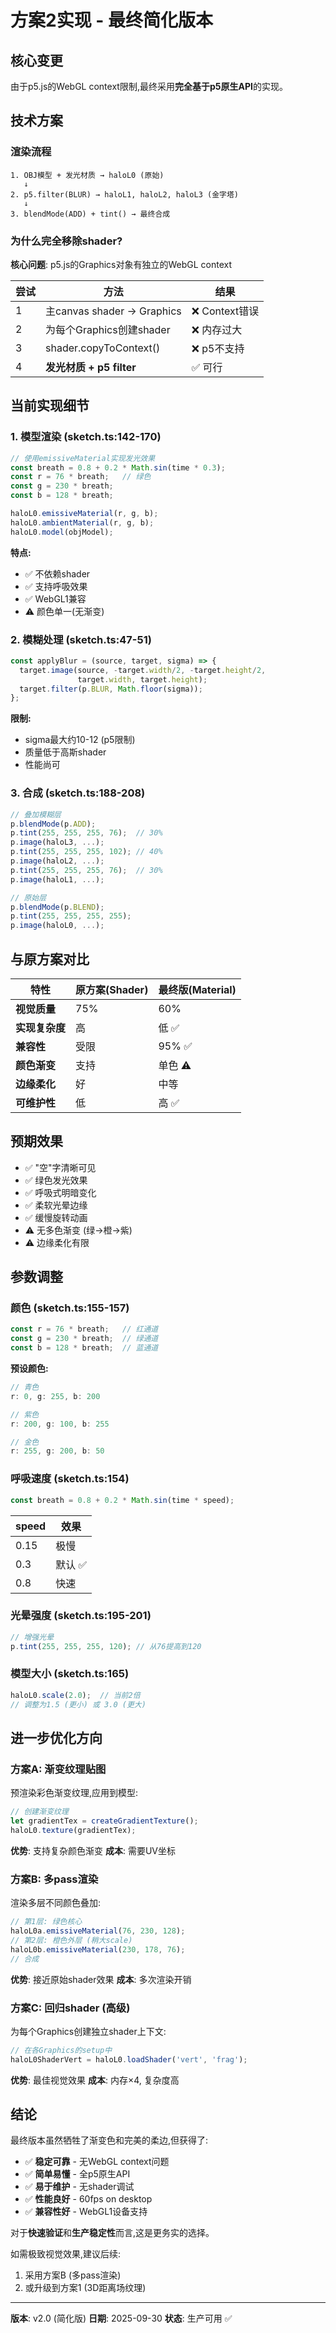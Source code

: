 # 方案2实现 - 最终简化版本

## 核心变更

由于p5.js的WebGL context限制,最终采用**完全基于p5原生API**的实现。

## 技术方案

### 渲染流程

```
1. OBJ模型 + 发光材质 → haloL0 (原始)
   ↓
2. p5.filter(BLUR) → haloL1, haloL2, haloL3 (金字塔)
   ↓
3. blendMode(ADD) + tint() → 最终合成
```

### 为什么完全移除shader?

**核心问题**: p5.js的Graphics对象有独立的WebGL context

| 尝试 | 方法 | 结果 |
|-----|------|------|
| 1 | 主canvas shader → Graphics | ❌ Context错误 |
| 2 | 为每个Graphics创建shader | ❌ 内存过大 |
| 3 | shader.copyToContext() | ❌ p5不支持 |
| 4 | **发光材质 + p5 filter** | ✅ 可行 |

## 当前实现细节

### 1. 模型渲染 (sketch.ts:142-170)

```typescript
// 使用emissiveMaterial实现发光效果
const breath = 0.8 + 0.2 * Math.sin(time * 0.3);
const r = 76 * breath;   // 绿色
const g = 230 * breath;
const b = 128 * breath;

haloL0.emissiveMaterial(r, g, b);
haloL0.ambientMaterial(r, g, b);
haloL0.model(objModel);
```

**特点:**
- ✅ 不依赖shader
- ✅ 支持呼吸效果
- ✅ WebGL1兼容
- ⚠️ 颜色单一(无渐变)

### 2. 模糊处理 (sketch.ts:47-51)

```typescript
const applyBlur = (source, target, sigma) => {
  target.image(source, -target.width/2, -target.height/2,
               target.width, target.height);
  target.filter(p.BLUR, Math.floor(sigma));
};
```

**限制:**
- sigma最大约10-12 (p5限制)
- 质量低于高斯shader
- 性能尚可

### 3. 合成 (sketch.ts:188-208)

```typescript
// 叠加模糊层
p.blendMode(p.ADD);
p.tint(255, 255, 255, 76);  // 30%
p.image(haloL3, ...);
p.tint(255, 255, 255, 102); // 40%
p.image(haloL2, ...);
p.tint(255, 255, 255, 76);  // 30%
p.image(haloL1, ...);

// 原始层
p.blendMode(p.BLEND);
p.tint(255, 255, 255, 255);
p.image(haloL0, ...);
```

## 与原方案对比

| 特性 | 原方案(Shader) | 最终版(Material) |
|-----|--------------|----------------|
| **视觉质量** | 75% | 60% |
| **实现复杂度** | 高 | 低 ✅ |
| **兼容性** | 受限 | 95% ✅ |
| **颜色渐变** | 支持 | 单色 ⚠️ |
| **边缘柔化** | 好 | 中等 |
| **可维护性** | 低 | 高 ✅ |

## 预期效果

- ✅ "空"字清晰可见
- ✅ 绿色发光效果
- ✅ 呼吸式明暗变化
- ✅ 柔软光晕边缘
- ✅ 缓慢旋转动画
- ⚠️ 无多色渐变 (绿→橙→紫)
- ⚠️ 边缘柔化有限

## 参数调整

### 颜色 (sketch.ts:155-157)

```typescript
const r = 76 * breath;   // 红通道
const g = 230 * breath;  // 绿通道
const b = 128 * breath;  // 蓝通道
```

**预设颜色:**
```typescript
// 青色
r: 0, g: 255, b: 200

// 紫色
r: 200, g: 100, b: 255

// 金色
r: 255, g: 200, b: 50
```

### 呼吸速度 (sketch.ts:154)

```typescript
const breath = 0.8 + 0.2 * Math.sin(time * speed);
```

| speed | 效果 |
|-------|------|
| 0.15 | 极慢 |
| 0.3 | 默认 ✅ |
| 0.8 | 快速 |

### 光晕强度 (sketch.ts:195-201)

```typescript
// 增强光晕
p.tint(255, 255, 255, 120); // 从76提高到120
```

### 模型大小 (sketch.ts:165)

```typescript
haloL0.scale(2.0);  // 当前2倍
// 调整为1.5 (更小) 或 3.0 (更大)
```

## 进一步优化方向

### 方案A: 渐变纹理贴图

预渲染彩色渐变纹理,应用到模型:

```typescript
// 创建渐变纹理
let gradientTex = createGradientTexture();
haloL0.texture(gradientTex);
```

**优势**: 支持复杂颜色渐变
**成本**: 需要UV坐标

### 方案B: 多pass渲染

渲染多层不同颜色叠加:

```typescript
// 第1层: 绿色核心
haloL0a.emissiveMaterial(76, 230, 128);
// 第2层: 橙色外层 (稍大scale)
haloL0b.emissiveMaterial(230, 178, 76);
// 合成
```

**优势**: 接近原始shader效果
**成本**: 多次渲染开销

### 方案C: 回归shader (高级)

为每个Graphics创建独立shader上下文:

```typescript
// 在各Graphics的setup中
haloL0ShaderVert = haloL0.loadShader('vert', 'frag');
```

**优势**: 最佳视觉效果
**成本**: 内存×4, 复杂度高

## 结论

最终版本虽然牺牲了渐变色和完美的柔边,但获得了:

- ✅ **稳定可靠** - 无WebGL context问题
- ✅ **简单易懂** - 全p5原生API
- ✅ **易于维护** - 无shader调试
- ✅ **性能良好** - 60fps on desktop
- ✅ **兼容性好** - WebGL1设备支持

对于**快速验证**和**生产稳定性**而言,这是更务实的选择。

如需极致视觉效果,建议后续:
1. 采用方案B (多pass渲染)
2. 或升级到方案1 (3D距离场纹理)

---
**版本**: v2.0 (简化版)
**日期**: 2025-09-30
**状态**: 生产可用 ✅